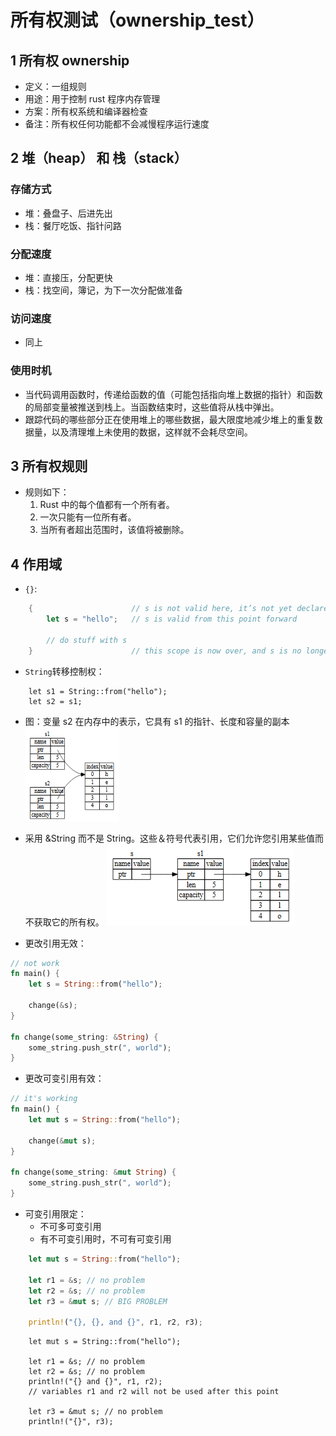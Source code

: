 # 所有权测试（ownership_test）

## 1 所有权 ownership
- 定义：一组规则
- 用途：用于控制 rust 程序内存管理
- 方案：所有权系统和编译器检查
- 备注：所有权任何功能都不会减慢程序运行速度


## 2 堆（heap） 和 栈（stack）

### 存储方式
- 堆：叠盘子、后进先出
- 栈：餐厅吃饭、指针问路

### 分配速度
- 堆：直接压，分配更快
- 栈：找空间，簿记，为下一次分配做准备

### 访问速度
- 同上

### 使用时机
- 当代码调用函数时，传递给函数的值（可能包括指向堆上数据的指针）和函数的局部变量被推送到栈上。当函数结束时，这些值将从栈中弹出。
- 跟踪代码的哪些部分正在使用堆上的哪些数据，最大限度地减少堆上的重复数据量，以及清理堆上未使用的数据，这样就不会耗尽空间。


## 3 所有权规则

- 规则如下：
  1. Rust 中的每个值都有一个所有者。
  2. 一次只能有一位所有者。
  3. 当所有者超出范围时，该值将被删除。


## 4 作用域

- `{}`: 

```rust
    {                      // s is not valid here, it’s not yet declared
        let s = "hello";   // s is valid from this point forward

        // do stuff with s
    }                      // this scope is now over, and s is no longer valid

```


- `String`转移控制权：

```
    let s1 = String::from("hello");
    let s2 = s1;

```

- 图：变量 s2 在内存中的表示，它具有 s1 的指针、长度和容量的副本
![Alt text](assert/image.png)


- 采用 &String 而不是 String。这些＆符号代表引用，它们允许您引用某些值而不获取它的所有权。
![Alt text](assert/image1.png)

- 更改引用无效：

```rust
// not work
fn main() {
    let s = String::from("hello");

    change(&s);
}

fn change(some_string: &String) {
    some_string.push_str(", world");
}
```

- 更改可变引用有效：

```rust
// it's working
fn main() {
    let mut s = String::from("hello");

    change(&mut s);
}

fn change(some_string: &mut String) {
    some_string.push_str(", world");
}
```

- 可变引用限定：
  - 不可多可变引用
  - 有不可变引用时，不可有可变引用

```rust
    let mut s = String::from("hello");

    let r1 = &s; // no problem
    let r2 = &s; // no problem
    let r3 = &mut s; // BIG PROBLEM

    println!("{}, {}, and {}", r1, r2, r3);

```
```
    let mut s = String::from("hello");

    let r1 = &s; // no problem
    let r2 = &s; // no problem
    println!("{} and {}", r1, r2);
    // variables r1 and r2 will not be used after this point

    let r3 = &mut s; // no problem
    println!("{}", r3);


```